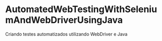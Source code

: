 # AutomatedWebTestingWithSeleniumAndWebDriverUsingJava
Criando testes automatizados utilizando WebDriver e Java
